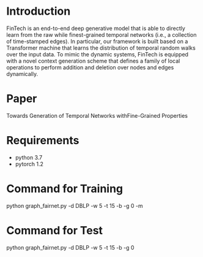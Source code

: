 # Introduction
FinTech is an end-to-end deep generative model that is able to directly learn from the raw while finest-grained temporal networks (i.e., a collection of time-stamped edges). In particular, our framework is built based on a Transformer machine that learns the distribution of temporal random walks over the input data. To mimic the dynamic systems, FinTech is equipped with a novel context generation scheme that defines a family of local operations to perform addition and deletion over nodes and edges dynamically.


# Paper
Towards Generation of Temporal Networks withFine-Grained Properties


# Requirements
* python 3.7
* pytorch 1.2

# Command for Training
python graph_fairnet.py -d DBLP -w 5 -t 15 -b -g 0 -m

# Command for Test
python graph_fairnet.py -d DBLP -w 5 -t 15 -b -g 0
